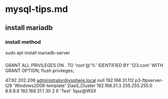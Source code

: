 # mysql-tips.md

## install mariadb 

### install method

sudo apt install mariadb-server

### 
GRANT ALL PRIVILEGES ON *.* TO 'root'@'%' IDENTIFIED BY '123.com' WITH GRANT OPTION;
flush privileges;



47.92.202.208 administrator@vsphere.local null 192.168.31.112 p3-ftpserver-t28 'Windows2008-template' 2IaaS_Cluster 192.168.31.3 255.255.255.0 8.8.8.8 192.168.31.1 30 2 6 'Test' 1qaz@WSX